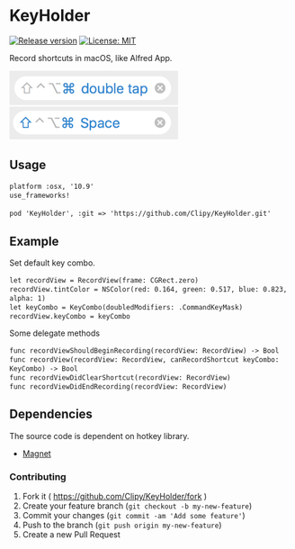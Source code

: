 # KeyHolder
[![Release version](https://img.shields.io/github/release/Clipy/KeyHolder.svg)](https://github.com/Clipy/KeyHolder/releases)
[![License: MIT](https://img.shields.io/github/license/Clipy/KeyHolder.svg)](https://github.com/Clipy/KeyHolder/blob/master/LICENSE)

Record shortcuts in macOS, like Alfred App.

<img src="./Screenshots/double_tap_shortcut.png" width="300">
<img src="./Screenshots/normal_shortcut.png" width="300">

## Usage
```
platform :osx, '10.9'
use_frameworks!

pod 'KeyHolder', :git => 'https://github.com/Clipy/KeyHolder.git'
```

## Example
Set default key combo.
```
let recordView = RecordView(frame: CGRect.zero)
recordView.tintColor = NSColor(red: 0.164, green: 0.517, blue: 0.823, alpha: 1)
let keyCombo = KeyCombo(doubledModifiers: .CommandKeyMask)
recordView.keyCombo = keyCombo
```

Some delegate methods
```
func recordViewShouldBeginRecording(recordView: RecordView) -> Bool
func recordView(recordView: RecordView, canRecordShortcut keyCombo: KeyCombo) -> Bool
func recordViewDidClearShortcut(recordView: RecordView)
func recordViewDidEndRecording(recordView: RecordView)
```

## Dependencies
The source code is dependent on hotkey library.
- [Magnet](https://github.com/Clipy/Magnet)

### Contributing
1. Fork it ( https://github.com/Clipy/KeyHolder/fork )
2. Create your feature branch (`git checkout -b my-new-feature`)
3. Commit your changes (`git commit -am 'Add some feature'`)
4. Push to the branch (`git push origin my-new-feature`)
5. Create a new Pull Request
